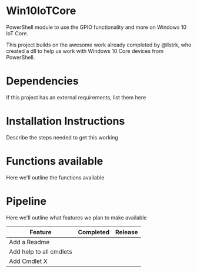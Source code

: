 # Win10IoTCore
PowerShell module to use the GPIO functionality and more on Windows 10 IoT Core.

This project builds on the awesome work already completed by @llstrk, who created a dll to help us work with Windows 10 Core devices from PowerShell.

# Dependencies

  If this project has an external requirements, list them here

# Installation Instructions

  Describe the steps needed to get this working
  
# Functions available

  Here we'll outline the functions available
  
# Pipeline
 
 Here we'll outline what features we plan to make available
 
| Feature                 | Completed | Release |
|-------------------------|-----------|---------|
| Add a Readme            |           |         |
| Add help to all cmdlets |           |         |
| Add Cmdlet X            |           |         |
